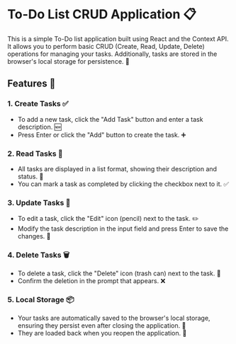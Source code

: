 # To-Do List CRUD Application 📋

This is a simple To-Do list application built using React and the Context API. It allows you to perform basic CRUD (Create, Read, Update, Delete) operations for managing your tasks. Additionally, tasks are stored in the browser's local storage for persistence. 🚀

## Features 🌟

### 1. Create Tasks ✅
- To add a new task, click the "Add Task" button and enter a task description. 🆕
- Press Enter or click the "Add" button to create the task. ➕
  
### 2. Read Tasks 📖
- All tasks are displayed in a list format, showing their description and status. 📜
- You can mark a task as completed by clicking the checkbox next to it. ✅
  
### 3. Update Tasks 📝
- To edit a task, click the "Edit" icon (pencil) next to the task. ✏️
- Modify the task description in the input field and press Enter to save the changes. 💾
  
### 4. Delete Tasks 🗑️
- To delete a task, click the "Delete" icon (trash can) next to the task. 🚮
- Confirm the deletion in the prompt that appears. ❌
  
### 5. Local Storage 📦
- Your tasks are automatically saved to the browser's local storage, ensuring they persist even after closing the application. 💼
- They are loaded back when you reopen the application. 🔄
 

